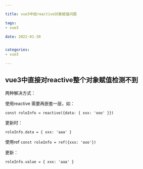 ```yaml
---

title: vue3中给reactive对象赋值问题

tags:
- vue3

date: 2022-01-30


categories:
- vue3

---
```


## vue3中直接对reactive整个对象赋值检测不到

两种解决方式：

使用reactive
需要再嵌套一层，如：

`const roleInfo = reactive({data: {
xxx: 'ooo'
}})`

更新时：

`roleInfo.data = { xxx: 'aaa' }`

使用ref
`const roleInfo = ref({xxx: 'ooo'})`

更新：

`roleInfo.value = { xxx: 'aaa' }`
